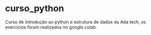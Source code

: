 # curso_python

Curso de introdução ao python e estrutura de dados da Ada tech, os exercícios foram realizados no google colab.


